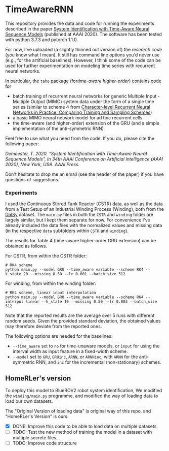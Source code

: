 # TimeAwareRNN

This repository provides the data and code for running the experiments described in
the paper [System Identification with Time-Aware Neural Sequence Models](https://arxiv.org/pdf/1911.09431.pdf) (published at AAAI 2020).
The software has been tested with python 3.7.3 and pytorch 1.1.0.

For now, I've uploaded (a slightly thinned out version of) the _research code_ (you know what I mean).
It still has command line options you'd never use (e.g., for the artificial baselines).
However, I think some of the code can be used for further experimentation on modeling time series with recurrent neural networks.

In particular, the `taho` package (for*time-aware higher-order*) contains code for

- batch training of recurrent neural networks for generic
  Multiple Input - Multiple Output (MIMO) system data under the form of a single time series
  (similar to scheme 4 from [Character-level Recurrent Neural Networks in Practice: Comparing Training and
  Sampling Schemes](https://arxiv.org/pdf/1801.00632.pdf))
- a basic MIMO neural network model for ad hoc recurrent cells
- the time-aware (and higher-order) extension of the GRU (and a simple implementation of the anti-symmetric RNN)

Feel free to use what you need from the code. If you do, please cite the following paper:

_Demeester, T. 2020. "System Identification with Time-Aware Neural Sequence Models",
In 34th AAAI Conference on Artificial Intelligence (AAAI 2020), New York, USA. AAAI Press._

Don't hesitate to drop me an email (see the header of the paper) if you have questions of suggestions.

### Experiments

I used the Continuous Stirred Tank Reactor (CSTR) data,
as well as the data from a Test Setup of an Industrial Winding Process (Winding), both from the [DaISy](https://homes.esat.kuleuven.be/~smc/daisy/daisydata.html) dataset.
The `main.py` files in both the `CSTR` and `winding` folder are largely similar, but I kept them separate for now.
For convenience I've already included the data files with the normalized values and missing data
(in the respective `data` subfolders within `CSTR` and `winding`).

The results for Table 4 (time-aware higher-order GRU extension) can be obtained as follows.

For CSTR, from within the CSTR folder:

```console
# RK4 scheme
python main.py --model GRU --time_aware variable --scheme RK4 --k_state 20 --missing 0.50 --lr 0.001 --batch_size 512
```

For winding, from within the winding folder:

```console
# RK4 scheme, linear input interpolation
python main.py --model GRU --time_aware variable --scheme RK4 --interpol linear --k_state 10 --missing 0.50 --lr 0.003 --batch_size 512
```

Note that the reported results are the average over 5 runs with different random seeds.
Given the provided standard deviation, the obtained values may therefore deviate from the reported ones.

The following options are needed for the baselines:

- `--time_aware` set to `no` for time-unaware models, or `input` for using the interval width as input feature in a fixed-width scheme.
- `--model` set to `GRU`, `GRUinc`, `ARNN`, or `ARNNinc`, with `ARNN` for the anti-symmetric RNN, and `inc` for the incremental (non-stationary) schemes.

## HomeRLer's version

To deploy this model to BlueROV2 robot system identification, We modified the `winding/main.py` programme, and modified the way of loading data to load our own datasets.

The "Original Version of loading data" is original way of this repo, and "HomeRLer's Version" is ours.

- [x] DONE: Improve this code to be able to load data on multiple datasets.
- [ ] TODO: Test the new method of training the model in a dataset with multiple secrete files.
- [ ] TODO: Improve code structure

